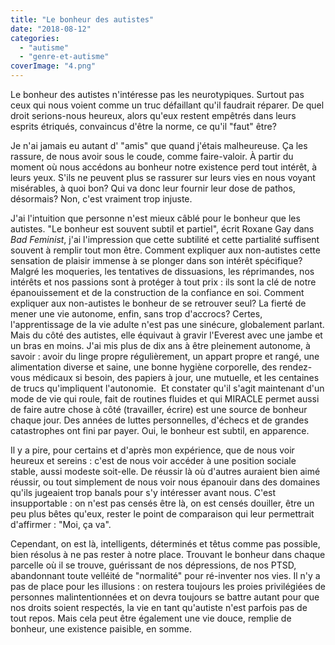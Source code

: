 ```yaml
---
title: "Le bonheur des autistes"
date: "2018-08-12"
categories: 
  - "autisme"
  - "genre-et-autisme"
coverImage: "4.png"
---
```


Le bonheur des autistes n'intéresse pas les neurotypiques. Surtout pas ceux qui nous voient comme un truc défaillant qu'il faudrait réparer. De quel droit serions-nous heureux, alors qu'eux restent empêtrés dans leurs esprits étriqués, convaincus d'être la norme, ce qu'il "faut" être?

Je n'ai jamais eu autant d' "amis" que quand j'étais malheureuse. Ça les rassure, de nous avoir sous le coude, comme faire-valoir. À partir du moment où nous accédons au bonheur notre existence perd tout intérêt, à leurs yeux. S'ils ne peuvent plus se rassurer sur leurs vies en nous voyant misérables, à quoi bon? Qui va donc leur fournir leur dose de pathos, désormais? Non, c'est vraiment trop injuste.

J'ai l'intuition que personne n'est mieux câblé pour le bonheur que les autistes. "Le bonheur est souvent subtil et partiel", écrit Roxane Gay dans _Bad Feminist_, j'ai l'impression que cette subtilité et cette partialité suffisent souvent à remplir tout mon être. Comment expliquer aux non-autistes cette sensation de plaisir immense à se plonger dans son intérêt spécifique? Malgré les moqueries, les tentatives de dissuasions, les réprimandes, nos intérêts et nos passions sont à protéger à tout prix : ils sont la clé de notre épanouissement et de la construction de la confiance en soi. Comment expliquer aux non-autistes le bonheur de se retrouver seul? La fierté de mener une vie autonome, enfin, sans trop d'accrocs? Certes, l'apprentissage de la vie adulte n'est pas une sinécure, globalement parlant. Mais du côté des autistes, elle équivaut à gravir l'Everest avec une jambe et un bras en moins. J'ai mis plus de dix ans à être pleinement autonome, à savoir : avoir du linge propre régulièrement, un appart propre et rangé, une alimentation diverse et saine, une bonne hygiène corporelle, des rendez-vous médicaux si besoin, des papiers à jour, une mutuelle, et les centaines de trucs qu'impliquent l'autonomie.  Et constater qu'il s'agit maintenant d'un mode de vie qui roule, fait de routines fluides et qui MIRACLE permet aussi de faire autre chose à côté (travailler, écrire) est une source de bonheur chaque jour. Des années de luttes personnelles, d'échecs et de grandes catastrophes ont fini par payer. Oui, le bonheur est subtil, en apparence.

Il y a pire, pour certains et d'après mon expérience, que de nous voir heureux et sereins : c'est de nous voir accéder à une position sociale stable, aussi modeste soit-elle. De réussir là où d'autres auraient bien aimé réussir, ou tout simplement de nous voir nous épanouir dans des domaines qu'ils jugeaient trop banals pour s'y intéresser avant nous. C'est insupportable : on n'est pas censés être là, on est censés douiller, être un peu plus bêtes qu'eux, rester le point de comparaison qui leur permettrait d'affirmer : "Moi, ça va".

Cependant, on est là, intelligents, déterminés et têtus comme pas possible, bien résolus à ne pas rester à notre place. Trouvant le bonheur dans chaque parcelle où il se trouve, guérissant de nos dépressions, de nos PTSD, abandonnant toute velléité de "normalité" pour ré-inventer nos vies. Il n'y a pas de place pour les illusions : on restera toujours les proies privilégiées de personnes malintentionnées et on devra toujours se battre autant pour que nos droits soient respectés, la vie en tant qu'autiste n'est parfois pas de tout repos. Mais cela peut être également une vie douce, remplie de bonheur, une existence paisible, en somme.
